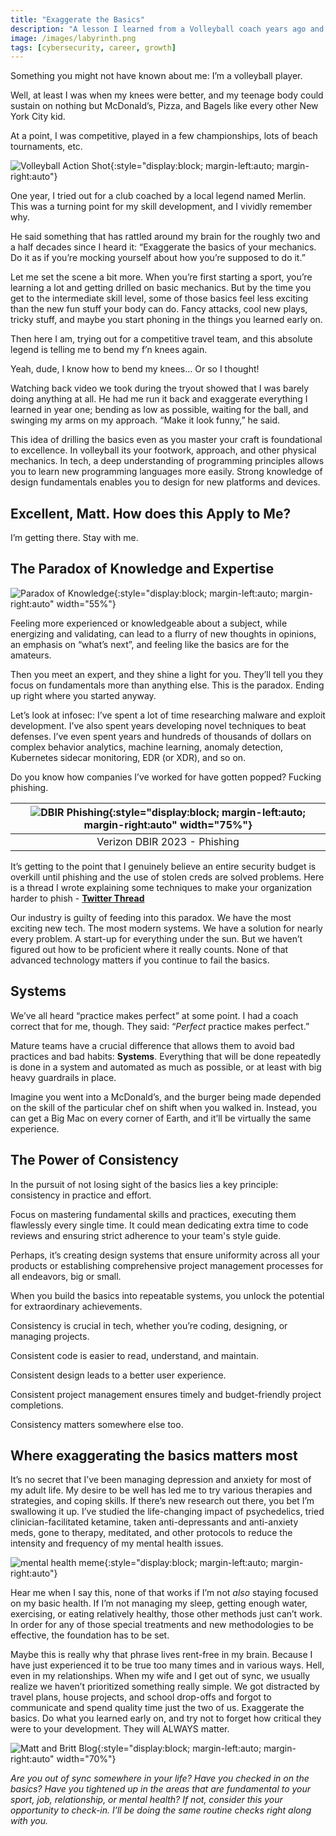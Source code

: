 ```yaml
---
title: "Exaggerate the Basics"
description: "A lesson I learned from a Volleyball coach years ago and how it applies to my career and my life"
image: /images/labyrinth.png
tags: [cybersecurity, career, growth]
---
```


Something you might not have known about me: I’m a volleyball player.

Well, at least I was when my knees were better, and my teenage body could sustain on nothing but McDonald’s, Pizza, and Bagels like every other New York City kid.

At a point, I was competitive, played in a few championships, lots of beach tournaments, etc.

![Volleyball Action Shot](/images/matt_britt_volleyball.JPG){:style="display:block; margin-left:auto; margin-right:auto"}

One year, I tried out for a club coached by a local legend named Merlin. This was a turning point for my skill development, and I vividly remember why.

He said something that has rattled around my brain for the roughly two and a half decades since I heard it: “Exaggerate the basics of your mechanics. Do it as if you’re mocking yourself about how you’re supposed to do it.”

Let me set the scene a bit more. When you’re first starting a sport, you’re learning a lot and getting drilled on basic mechanics. But by the time you get to the intermediate skill level, some of those basics feel less exciting than the new fun stuff your body can do. Fancy attacks, cool new plays, tricky stuff, and maybe you start phoning in the things you learned early on.

Then here I am, trying out for a competitive travel team, and this absolute legend is telling me to bend my f’n knees again.

Yeah, dude, I know how to bend my knees… Or so I thought!

Watching back video we took during the tryout showed that I was barely doing anything at all. He had me run it back and exaggerate everything I learned in year one; bending as low as possible, waiting for the ball, and swinging my arms on my approach. “Make it look funny,” he said.

This idea of drilling the basics even as you master your craft is foundational to excellence. In volleyball its your footwork, approach, and other physical mechanics. In tech, a deep understanding of programming principles allows you to learn new programming languages more easily. Strong knowledge of design fundamentals enables you to design for new platforms and devices.

## Excellent, Matt. How does this Apply to Me?

I’m getting there. Stay with me.

## **The Paradox of Knowledge and Expertise**

![Paradox of Knowledge](/images/paradox_of_knowledge.png){:style="display:block; margin-left:auto; margin-right:auto" width="55%"}

Feeling more experienced or knowledgeable about a subject, while energizing and validating, can lead to a flurry of new thoughts in opinions, an emphasis on “what’s next”, and feeling like the basics are for the amateurs.

Then you meet an expert, and they shine a light for you. They’ll tell you they focus on fundamentals more than anything else. This is the paradox. Ending up right where you started anyway.

Let’s look at infosec: I’ve spent a lot of time researching malware and exploit development. I’ve also spent years developing novel techniques to beat defenses. I’ve even spent years and hundreds of thousands of dollars on complex behavior analytics, machine learning, anomaly detection, Kubernetes sidecar monitoring, EDR (or XDR), and so on.

Do you know how companies I’ve worked for have gotten popped? Fucking phishing.

| ![DBIR Phishing](/images/DBIR_phishing.png){:style="display:block; margin-left:auto; margin-right:auto" width="75%"} |
| :------------------------------------------------------------------------------------------------------------------: |
|                                             Verizon DBIR 2023 - Phishing                                             |

It’s getting to the point that I genuinely believe an entire security budget is overkill until phishing and the use of stolen creds are solved problems. Here is a thread I wrote explaining some techniques to make your organization harder to phish - **[Twitter Thread](https://twitter.com/mattjay/status/1642601856277856265?s=20)**

Our industry is guilty of feeding into this paradox. We have the most exciting new tech. The most modern systems. We have a solution for nearly every problem. A start-up for everything under the sun. But we haven’t figured out how to be proficient where it really counts. None of that advanced technology matters if you continue to fail the basics.

## Systems

We’ve all heard “practice makes perfect” at some point. I had a coach correct that for me, though. They said: “_Perfect_ practice makes perfect.”

Mature teams have a crucial difference that allows them to avoid bad practices and bad habits: **Systems**. Everything that will be done repeatedly is done in a system and automated as much as possible, or at least with big heavy guardrails in place.

Imagine you went into a McDonald’s, and the burger being made depended on the skill of the particular chef on shift when you walked in. Instead, you can get a Big Mac on every corner of Earth, and it’ll be virtually the same experience.

## **The Power of Consistency**

In the pursuit of not losing sight of the basics lies a key principle: consistency in practice and effort.

Focus on mastering fundamental skills and practices, executing them flawlessly every single time. It could mean dedicating extra time to code reviews and ensuring strict adherence to your team's style guide.

Perhaps, it’s creating design systems that ensure uniformity across all your products or establishing comprehensive project management processes for all endeavors, big or small.

When you build the basics into repeatable systems, you unlock the potential for extraordinary achievements.

Consistency is crucial in tech, whether you’re coding, designing, or managing projects.

Consistent code is easier to read, understand, and maintain.

Consistent design leads to a better user experience.

Consistent project management ensures timely and budget-friendly project completions.

Consistency matters somewhere else too.

## **Where exaggerating the basics matters most**

It’s no secret that I’ve been managing depression and anxiety for most of my adult life. My desire to be well has led me to try various therapies and strategies, and coping skills. If there’s new research out there, you bet I’m swallowing it up. I’ve studied the life-changing impact of psychedelics, tried clinician-facilitated ketamine, taken anti-depressants and anti-anxiety meds, gone to therapy, meditated, and other protocols to reduce the intensity and frequency of my mental health issues.

![mental health meme](/images/mental%20health%20meme.jpeg){:style="display:block; margin-left:auto; margin-right:auto"}

Hear me when I say this, none of that works if I’m not _also_ staying focused on my basic health. If I’m not managing my sleep, getting enough water, exercising, or eating relatively healthy, those other methods just can’t work. In order for any of those special treatments and new methodologies to be effective, the foundation has to be set.

Maybe this is really why that phrase lives rent-free in my brain. Because I have just experienced it to be true too many times and in various ways. Hell, even in my relationships. When my wife and I get out of sync, we usually realize we haven’t prioritized something really simple. We got distracted by travel plans, house projects, and school drop-offs and forgot to communicate and spend quality time just the two of us. Exaggerate the basics. Do what you learned early on, and try not to forget how critical they were to your development. They will ALWAYS matter.

![Matt and Britt Blog](/images/matt_britt_blog.jpg){:style="display:block; margin-left:auto; margin-right:auto" width="70%"}

_Are you out of sync somewhere in your life? Have you checked in on the basics? Have you tightened up in the areas that are fundamental to your sport, job, relationship, or mental health? If not, consider this your opportunity to check-in. I’ll be doing the same routine checks right along with you._
